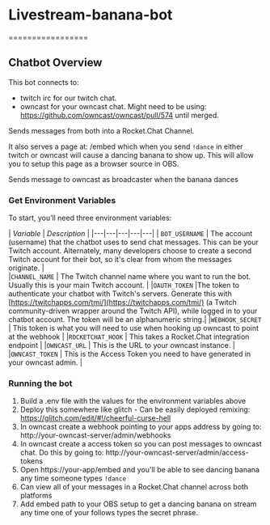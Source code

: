 # Livestream-banana-bot
=================

## Chatbot Overview

This bot connects to: 
* twitch irc for our twitch chat.
* owncast for your owncast chat.  Might need to be using: https://github.com/owncast/owncast/pull/574 until merged.

Sends messages from both into a Rocket.Chat Channel.

It also serves a page at: /embed which when you send `!dance` in either twitch or owncast will cause a dancing banana to show up.  This will allow you to setup this page as a browser source in OBS.

Sends message to owncast as broadcaster when the banana dances

### Get Environment Variables

To start, you’ll need three environment variables:
 
| *Variable*  | *Description*   |
|---|---|---|---|---|
| `BOT_USERNAME`  |  The account (username) that the chatbot uses to send chat messages. This can be your Twitch account. Alternately, many developers choose to create a second Twitch account for their bot, so it's clear from whom the messages originate. |  
|`CHANNEL_NAME`   |  The Twitch channel name where you want to run the bot. Usually this is your main Twitch account. |
|`OAUTH_TOKEN`   |The token to authenticate your chatbot with Twitch's servers. Generate this with [https://twitchapps.com/tmi/](https://twitchapps.com/tmi/) (a Twitch community-driven wrapper around the Twitch API), while logged in to your chatbot account. The token will be an alphanumeric string.|
|`WEBHOOK_SECRET` | This token is what you will need to use when hooking up owncast to point at the webhook |
|`ROCKETCHAT_HOOK` | This takes a Rocket.Chat integration endpoint |
|`OWNCAST_URL` | This is the URL to your owncast instance.  |
|`OWNCAST_TOKEN` | This is the Access Token you need to have generated in your owncast admin. |

### Running the bot

1. Build a .env file with the values for the environment variables above
2. Deploy this somewhere like glitch - Can be easily deployed remixing: https://glitch.com/edit/#!/cheerful-curse-hell
3. In owncast create a webhook pointing to your apps address by going to: http://your-owncast-server/admin/webhooks
4. In owncast create a access token so you can post messages to owncast chat.  Do this by going to: http://your-owncast-server/admin/access-tokens
4. Open https://your-app/embed and you'll be able to see dancing banana any time someone types `!dance`
5. Can view all of your messages in a Rocket.Chat channel across both platforms
6. Add embed path to your OBS setup to get a dancing banana on stream any time one of your follows types the secret phrase.
